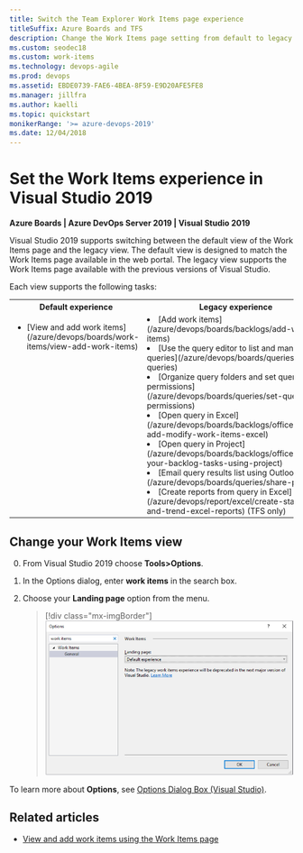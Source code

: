 ```yaml
---
title: Switch the Team Explorer Work Items page experience  
titleSuffix: Azure Boards and TFS
description: Change the Work Items page setting from default to legacy in Visual Studio 2019 Team Explorer  
ms.custom: seodec18  
ms.custom: work-items
ms.technology: devops-agile
ms.prod: devops
ms.assetid: EBDE0739-FAE6-4BEA-8F59-E9D20AFE5FE8
ms.manager: jillfra
ms.author: kaelli
ms.topic: quickstart
monikerRange: '>= azure-devops-2019'
ms.date: 12/04/2018
---
```


# Set the Work Items experience in Visual Studio 2019

**Azure Boards | Azure DevOps Server 2019 | Visual Studio 2019**  

Visual Studio 2019 supports switching between the default view of the Work Items page and the legacy view. The default view is designed to match the Work Items page available in the web portal. The legacy view supports the Work Items page available with the previous versions of Visual Studio. 

Each view supports the following tasks: 

<table width="100%">
<tbody valign="top">
<tr>
<th width="50%">Default experience</th>
<th width="50%">Legacy experience</th>
</tr>

<tr>
<td> 
<ul>
<li>[View and add work items](/azure/devops/boards/work-items/view-add-work-items)</li>
</ul>
</td>
<td>
<li>[Add work items](/azure/devops/boards/backlogs/add-work-items)</li>
<li>[Use the query editor to list and manage queries](/azure/devops/boards/queries/using-queries)</li>
<li>[Organize query folders and set query permissions](/azure/devops/boards/queries/set-query-permissions)</li>
<li>[Open query in Excel](/azure/devops/boards/backlogs/office/bulk-add-modify-work-items-excel)</li>
<li>[Open query in Project](/azure/devops/boards/backlogs/office/create-your-backlog-tasks-using-project)</li>
<li>[Email query results list using Outlook](/azure/devops/boards/queries/share-plans)</li>
<li>[Create reports from query in Excel](/azure/devops/report/excel/create-status-and-trend-excel-reports) (TFS only)</li>
</ul>
</td>
</tr>
</tbody>
</table>

## Change your Work Items view

0. From Visual Studio 2019 choose **Tools>Options**.

0. In the Options dialog, enter **work items** in the search box.  

0. Choose your **Landing page** option from the menu. 

	> [!div class="mx-imgBorder"]  
	> ![Open Tools>Options>Work Items](_img/set-vs-experience/option-vs-options-work-items.png)

To learn more about **Options**, see [Options Dialog Box (Visual Studio)](/visualstudio/ide/reference/options-dialog-box-visual-studio).



## Related articles
- [View and add work items using the Work Items page](view-add-work-items.md) 